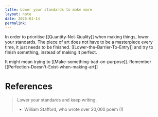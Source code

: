 ```yaml
---
title: Lower your standards to make more
layout: note
date: 2025-03-14
permalink:
---
```


In order to prioritise [[Quantity-Not-Quality]] when making things, lower your standards. The piece of art does not have to be a masterpiece every time, it just needs to be finished. [[Lower-the-Barrier-To-Entry]] and try to finish something, instead of making it perfect.

It might mean trying to [[Make-something-bad-on-purpose]]. Remember [[Perfection-Doesn't-Exist-when-making-art]]

# References

> Lower your standards and keep writing.
> - William Stafford, who wrote over 20,000 poem (!)
